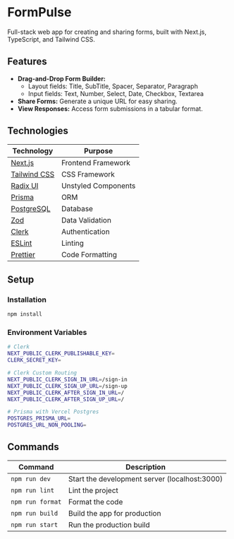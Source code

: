 # FormPulse

Full-stack web app for creating and sharing forms, built with Next.js, TypeScript, and Tailwind CSS.

## Features

- **Drag-and-Drop Form Builder:**
  - Layout fields: Title, SubTitle, Spacer, Separator, Paragraph
  - Input fields: Text, Number, Select, Date, Checkbox, Textarea
- **Share Forms:** Generate a unique URL for easy sharing.
- **View Responses:** Access form submissions in a tabular format.

## Technologies

| Technology                                | Purpose             |
| ----------------------------------------- | ------------------- |
| [Next.js](https://nextjs.org/)            | Frontend Framework  |
| [Tailwind CSS](https://tailwindcss.com/)  | CSS Framework       |
| [Radix UI](https://radix-ui.com/)         | Unstyled Components |
| [Prisma](https://www.prisma.io/)          | ORM                 |
| [PostgreSQL](https://www.postgresql.org/) | Database            |
| [Zod](https://github.com/colinhacks/zod)  | Data Validation     |
| [Clerk](https://clerk.dev/)               | Authentication      |
| [ESLint](https://eslint.org/)             | Linting             |
| [Prettier](https://prettier.io/)          | Code Formatting     |

## Setup

### Installation

```bash
npm install
```

### Environment Variables

```bash
# Clerk
NEXT_PUBLIC_CLERK_PUBLISHABLE_KEY=
CLERK_SECRET_KEY=

# Clerk Custom Routing
NEXT_PUBLIC_CLERK_SIGN_IN_URL=/sign-in
NEXT_PUBLIC_CLERK_SIGN_UP_URL=/sign-up
NEXT_PUBLIC_CLERK_AFTER_SIGN_IN_URL=/
NEXT_PUBLIC_CLERK_AFTER_SIGN_UP_URL=/

# Prisma with Vercel Postgres
POSTGRES_PRISMA_URL=
POSTGRES_URL_NON_POOLING=
```

## Commands

| Command          | Description                                   |
| ---------------- | --------------------------------------------- |
| `npm run dev`    | Start the development server (localhost:3000) |
| `npm run lint`   | Lint the project                              |
| `npm run format` | Format the code                               |
| `npm run build`  | Build the app for production                  |
| `npm run start`  | Run the production build                      |
